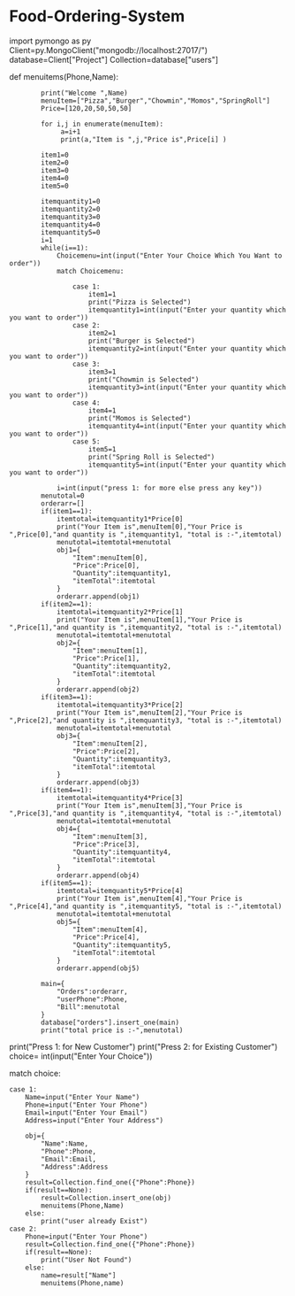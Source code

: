 # Food-Ordering-System
import pymongo as py
Client=py.MongoClient("mongodb://localhost:27017/")
database=Client["Project"]
Collection=database["users"]

def menuitems(Phone,Name):
    
            print("Welcome ",Name)
            menuItem=["Pizza","Burger","Chowmin","Momos","SpringRoll"]
            Price=[120,20,50,50,50]
        
            for i,j in enumerate(menuItem):
                 a=i+1   
                 print(a,"Item is ",j,"Price is",Price[i] )
            
            item1=0
            item2=0
            item3=0
            item4=0
            item5=0
        
            itemquantity1=0
            itemquantity2=0
            itemquantity3=0
            itemquantity4=0
            itemquantity5=0
            i=1
            while(i==1):
                Choicemenu=int(input("Enter Your Choice Which You Want to order"))
                match Choicemenu:
            
                    case 1:
                        item1=1
                        print("Pizza is Selected")
                        itemquantity1=int(input("Enter your quantity which you want to order"))
                    case 2:
                        item2=1
                        print("Burger is Selected")
                        itemquantity2=int(input("Enter your quantity which you want to order"))
                    case 3:
                        item3=1
                        print("Chowmin is Selected")
                        itemquantity3=int(input("Enter your quantity which you want to order"))
                    case 4:
                        item4=1
                        print("Momos is Selected")
                        itemquantity4=int(input("Enter your quantity which you want to order"))
                    case 5:
                        item5=1
                        print("Spring Roll is Selected")
                        itemquantity5=int(input("Enter your quantity which you want to order"))
    
                i=int(input("press 1: for more else press any key"))
            menutotal=0
            orderarr=[]
            if(item1==1):
                itemtotal=itemquantity1*Price[0]
                print("Your Item is",menuItem[0],"Your Price is ",Price[0],"and quantity is ",itemquantity1, "total is :-",itemtotal)
                menutotal=itemtotal+menutotal
                obj1={
                    "Item":menuItem[0],
                    "Price":Price[0],
                    "Quantity":itemquantity1,
                    "itemTotal":itemtotal
                } 
                orderarr.append(obj1)
            if(item2==1):
                itemtotal=itemquantity2*Price[1]
                print("Your Item is",menuItem[1],"Your Price is ",Price[1],"and quantity is ",itemquantity2, "total is :-",itemtotal)
                menutotal=itemtotal+menutotal
                obj2={
                    "Item":menuItem[1],
                    "Price":Price[1],
                    "Quantity":itemquantity2,
                    "itemTotal":itemtotal
                } 
                orderarr.append(obj2)
            if(item3==1):
                itemtotal=itemquantity3*Price[2]
                print("Your Item is",menuItem[2],"Your Price is ",Price[2],"and quantity is ",itemquantity3, "total is :-",itemtotal)
                menutotal=itemtotal+menutotal
                obj3={
                    "Item":menuItem[2],
                    "Price":Price[2],
                    "Quantity":itemquantity3,
                    "itemTotal":itemtotal
                } 
                orderarr.append(obj3)
            if(item4==1):
                itemtotal=itemquantity4*Price[3]
                print("Your Item is",menuItem[3],"Your Price is ",Price[3],"and quantity is ",itemquantity4, "total is :-",itemtotal)
                menutotal=itemtotal+menutotal
                obj4={
                    "Item":menuItem[3],
                    "Price":Price[3],
                    "Quantity":itemquantity4,
                    "itemTotal":itemtotal
                } 
                orderarr.append(obj4)
            if(item5==1):
                itemtotal=itemquantity5*Price[4]
                print("Your Item is",menuItem[4],"Your Price is ",Price[4],"and quantity is ",itemquantity5, "total is :-",itemtotal)
                menutotal=itemtotal+menutotal
                obj5={
                    "Item":menuItem[4],
                    "Price":Price[4],
                    "Quantity":itemquantity5,
                    "itemTotal":itemtotal
                } 
                orderarr.append(obj5)
            
            main={
                "Orders":orderarr,
                "userPhone":Phone,
                "Bill":menutotal
            }
            database["orders"].insert_one(main)
            print("total price is :-",menutotal)
    
print("Press 1: for New Customer")
print("Press 2: for Existing Customer")
choice= int(input("Enter Your Choice"))

match choice:

    case 1:
        Name=input("Enter Your Name")
        Phone=input("Enter Your Phone")
        Email=input("Enter Your Email")
        Address=input("Enter Your Address")

        obj={
            "Name":Name,
            "Phone":Phone,
            "Email":Email,
            "Address":Address
        }
        result=Collection.find_one({"Phone":Phone})
        if(result==None):
            result=Collection.insert_one(obj)  
            menuitems(Phone,Name)
        else:
            print("user already Exist")
    case 2:
        Phone=input("Enter Your Phone")
        result=Collection.find_one({"Phone":Phone})
        if(result==None):
            print("User Not Found")      
        else:
            name=result["Name"]
            menuitems(Phone,name)
